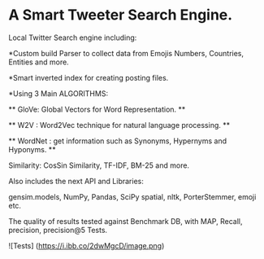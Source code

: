 # A Smart Tweeter Search Engine.
Local Twitter Search engine including:

*Custom build Parser to collect data from Emojis Numbers, Countries, Entities and more.

*Smart inverted index for creating posting files.

*Using 3 Main ALGORITHMS:

** GloVe: Global Vectors for Word Representation. **

** W2V : Word2Vec technique for natural language processing. **

** WordNet : get information such as Synonyms, Hypernyms and Hyponyms. **

Similarity: CosSin Similarity, TF-IDF, BM-25 and more.

Also includes the next API and Libraries:

gensim.models, NumPy, Pandas, SciPy spatial, nltk, PorterStemmer, emoji etc.

The quality of results tested against Benchmark DB, with MAP, Recall, precision, precision@5 Tests.

![Tests] (https://i.ibb.co/2dwMgcD/image.png)
